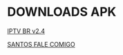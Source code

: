# DOWNLOADS APK




[
IPTV BR v2.4
](https://www.googleapis.com/drive/v3/files/13PC9QfRpk43J8bzVttQg1jcTR4gktOZG?alt=media&key=AIzaSyCKN01YADpHeKX5_sO5KhC0XyYYiHQoV_c)


[SANTOS FALE COMIGO](https://api.whatsapp.com/send?phone=5585988885153&text=OL%C3%81%20SANTOS%2C%20GOSTARIA%20DEDIZER%20QUE%20...%20)










